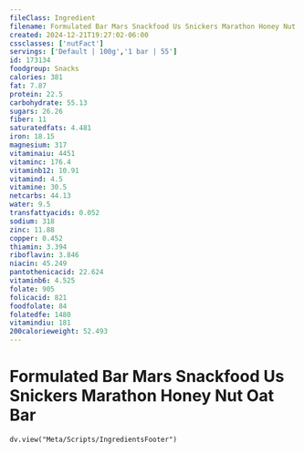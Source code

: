 ```yaml
---
fileClass: Ingredient
filename: Formulated Bar Mars Snackfood Us Snickers Marathon Honey Nut Oat Bar
created: 2024-12-21T19:27:02-06:00
cssclasses: ['nutFact']
servings: ['Default | 100g','1 bar | 55']
id: 173134
foodgroup: Snacks
calories: 381
fat: 7.87
protein: 22.5
carbohydrate: 55.13
sugars: 26.26
fiber: 11
saturatedfats: 4.481
iron: 18.15
magnesium: 317
vitaminaiu: 4451
vitaminc: 176.4
vitaminb12: 10.91
vitamind: 4.5
vitamine: 30.5
netcarbs: 44.13
water: 9.5
transfattyacids: 0.052
sodium: 318
zinc: 11.88
copper: 0.452
thiamin: 3.394
riboflavin: 3.846
niacin: 45.249
pantothenicacid: 22.624
vitaminb6: 4.525
folate: 905
folicacid: 821
foodfolate: 84
folatedfe: 1480
vitamindiu: 181
200calorieweight: 52.493
---
```


# Formulated Bar Mars Snackfood Us Snickers Marathon Honey Nut Oat Bar

```dataviewjs
dv.view("Meta/Scripts/IngredientsFooter")
```
